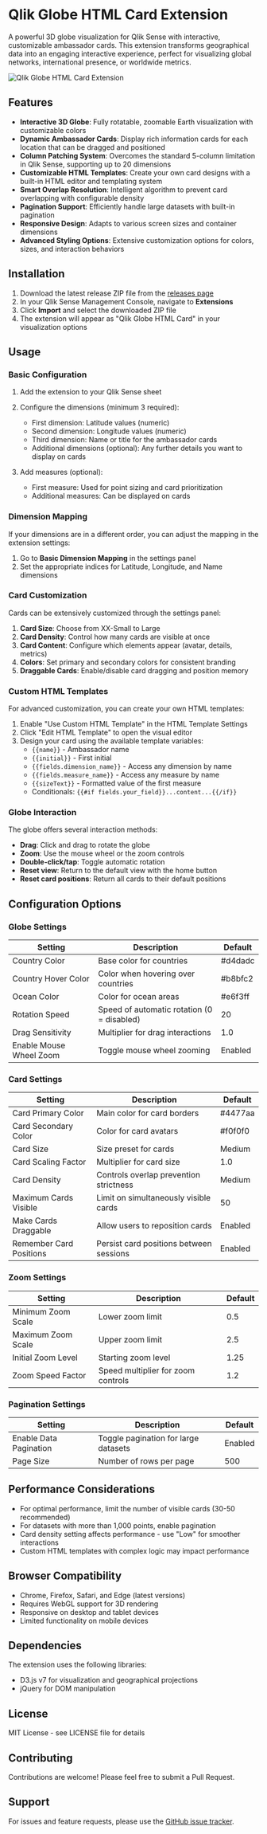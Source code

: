 # Qlik Globe HTML Card Extension

A powerful 3D globe visualization for Qlik Sense with interactive, customizable ambassador cards. This extension transforms geographical data into an engaging interactive experience, perfect for visualizing global networks, international presence, or worldwide metrics.

![Qlik Globe HTML Card Extension](https://place-hold.it/800x400&text=Qlik%20Globe%20HTML%20Card%20Extension&fontsize=23)

## Features

- **Interactive 3D Globe**: Fully rotatable, zoomable Earth visualization with customizable colors
- **Dynamic Ambassador Cards**: Display rich information cards for each location that can be dragged and positioned
- **Column Patching System**: Overcomes the standard 5-column limitation in Qlik Sense, supporting up to 20 dimensions
- **Customizable HTML Templates**: Create your own card designs with a built-in HTML editor and templating system
- **Smart Overlap Resolution**: Intelligent algorithm to prevent card overlapping with configurable density
- **Pagination Support**: Efficiently handle large datasets with built-in pagination
- **Responsive Design**: Adapts to various screen sizes and container dimensions
- **Advanced Styling Options**: Extensive customization options for colors, sizes, and interaction behaviors

## Installation

1. Download the latest release ZIP file from the [releases page](https://github.com/yourusername/qlik-globe-extension/releases)
2. In your Qlik Sense Management Console, navigate to **Extensions**
3. Click **Import** and select the downloaded ZIP file
4. The extension will appear as "Qlik Globe HTML Card" in your visualization options

## Usage

### Basic Configuration

1. Add the extension to your Qlik Sense sheet
2. Configure the dimensions (minimum 3 required):
   - First dimension: Latitude values (numeric)
   - Second dimension: Longitude values (numeric)
   - Third dimension: Name or title for the ambassador cards
   - Additional dimensions (optional): Any further details you want to display on cards

3. Add measures (optional):
   - First measure: Used for point sizing and card prioritization
   - Additional measures: Can be displayed on cards

### Dimension Mapping

If your dimensions are in a different order, you can adjust the mapping in the extension settings:

1. Go to **Basic Dimension Mapping** in the settings panel
2. Set the appropriate indices for Latitude, Longitude, and Name dimensions

### Card Customization

Cards can be extensively customized through the settings panel:

1. **Card Size**: Choose from XX-Small to Large
2. **Card Density**: Control how many cards are visible at once
3. **Card Content**: Configure which elements appear (avatar, details, metrics)
4. **Colors**: Set primary and secondary colors for consistent branding
5. **Draggable Cards**: Enable/disable card dragging and position memory

### Custom HTML Templates

For advanced customization, you can create your own HTML templates:

1. Enable "Use Custom HTML Template" in the HTML Template Settings
2. Click "Edit HTML Template" to open the visual editor
3. Design your card using the available template variables:
   - `{{name}}` - Ambassador name
   - `{{initial}}` - First initial
   - `{{fields.dimension_name}}` - Access any dimension by name
   - `{{fields.measure_name}}` - Access any measure by name
   - `{{sizeText}}` - Formatted value of the first measure
   - Conditionals: `{{#if fields.your_field}}...content...{{/if}}`

### Globe Interaction

The globe offers several interaction methods:

- **Drag**: Click and drag to rotate the globe
- **Zoom**: Use the mouse wheel or the zoom controls
- **Double-click/tap**: Toggle automatic rotation
- **Reset view**: Return to the default view with the home button
- **Reset card positions**: Return all cards to their default positions

## Configuration Options

### Globe Settings

| Setting | Description | Default |
|---------|-------------|---------|
| Country Color | Base color for countries | #d4dadc |
| Country Hover Color | Color when hovering over countries | #b8bfc2 |
| Ocean Color | Color for ocean areas | #e6f3ff |
| Rotation Speed | Speed of automatic rotation (0 = disabled) | 20 |
| Drag Sensitivity | Multiplier for drag interactions | 1.0 |
| Enable Mouse Wheel Zoom | Toggle mouse wheel zooming | Enabled |

### Card Settings

| Setting | Description | Default |
|---------|-------------|---------|
| Card Primary Color | Main color for card borders | #4477aa |
| Card Secondary Color | Color for card avatars | #f0f0f0 |
| Card Size | Size preset for cards | Medium |
| Card Scaling Factor | Multiplier for card size | 1.0 |
| Card Density | Controls overlap prevention strictness | Medium |
| Maximum Cards Visible | Limit on simultaneously visible cards | 50 |
| Make Cards Draggable | Allow users to reposition cards | Enabled |
| Remember Card Positions | Persist card positions between sessions | Enabled |

### Zoom Settings

| Setting | Description | Default |
|---------|-------------|---------|
| Minimum Zoom Scale | Lower zoom limit | 0.5 |
| Maximum Zoom Scale | Upper zoom limit | 2.5 |
| Initial Zoom Level | Starting zoom level | 1.25 |
| Zoom Speed Factor | Speed multiplier for zoom controls | 1.2 |

### Pagination Settings

| Setting | Description | Default |
|---------|-------------|---------|
| Enable Data Pagination | Toggle pagination for large datasets | Enabled |
| Page Size | Number of rows per page | 500 |

## Performance Considerations

- For optimal performance, limit the number of visible cards (30-50 recommended)
- For datasets with more than 1,000 points, enable pagination
- Card density setting affects performance - use "Low" for smoother interactions
- Custom HTML templates with complex logic may impact performance

## Browser Compatibility

- Chrome, Firefox, Safari, and Edge (latest versions)
- Requires WebGL support for 3D rendering
- Responsive on desktop and tablet devices
- Limited functionality on mobile devices

## Dependencies

The extension uses the following libraries:
- D3.js v7 for visualization and geographical projections
- jQuery for DOM manipulation

## License

MIT License - see LICENSE file for details

## Contributing

Contributions are welcome! Please feel free to submit a Pull Request.

## Support

For issues and feature requests, please use the [GitHub issue tracker](https://github.com/yourusername/qlik-globe-extension/issues).
